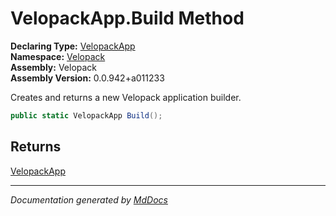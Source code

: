 ﻿<!--  
  <auto-generated>   
    The contents of this file were generated by a tool.  
    Changes to this file may be list if the file is regenerated  
  </auto-generated>   
-->

# VelopackApp.Build Method

**Declaring Type:** [VelopackApp](../index.md)  
**Namespace:** [Velopack](../../index.md)  
**Assembly:** Velopack  
**Assembly Version:** 0.0.942+a011233

Creates and returns a new Velopack application builder.

```csharp
public static VelopackApp Build();
```

## Returns

[VelopackApp](../index.md)

___

*Documentation generated by [MdDocs](https://github.com/ap0llo/mddocs)*
